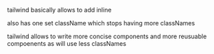 tailwind basically allows to add inline

also has one set className which stops having more classNames

tailwind allows to write more concise components and more reusuable compoenents as will use less classNames
